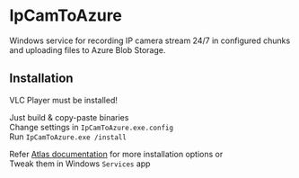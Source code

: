 # IpCamToAzure

Windows service for recording IP camera stream 24/7 in configured chunks and uploading files to Azure Blob Storage.  

## Installation

VLC Player must be installed!  
  

Just build & copy-paste binaries  
Change settings in `IpCamToAzure.exe.config`  
Run `IpCamToAzure.exe /install`  

Refer [Atlas documentation](http://atlas.codeplex.com/documentation) for more installation options or  
Tweak them in Windows `Services` app